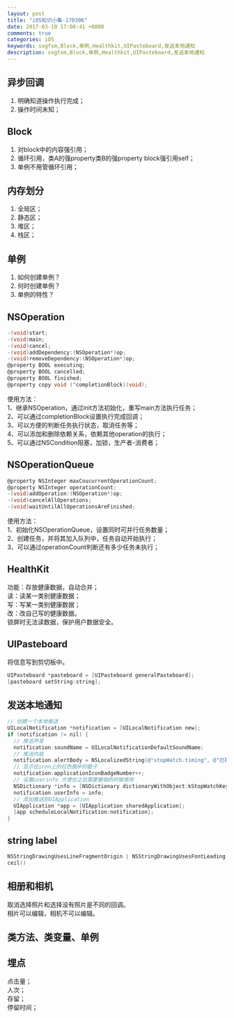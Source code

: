 ```yaml
---
layout: post
title: "iOS知识小集-170306"
date: 2017-03-10 17:00:41 +0800
comments: true
categories: iOS
keywords: sxgfxm,Block,单例,Healthkit,UIPasteboard,发送本地通知
description: sxgfxm,Block,单例,Healthkit,UIPasteboard,发送本地通知
---
```


## 异步回调
1. 明确知道操作执行完成；  
2. 操作时间未知；  

<!-- more -->

## Block
1. 对block中的内容强引用；  
2. 循环引用，类A的强property类B的强property block强引用self；  
3. 单例不用管循环引用；  

## 内存划分
1. 全局区；  
2. 静态区；  
3. 堆区；  
4. 栈区；  

## 单例
1. 如何创建单例？  
2. 何时创建单例？  
3. 单例的特性？  

## NSOperation
```objective-c
-(void)start;
-(void)main;
-(void)cancel;
-(void)addDependency:(NSOperation*)op;
-(void)removeDependency:(NSOperation*)op;
@property BOOL executing;
@property BOOL cancelled;
@property BOOL finished;
@property copy void (^completionBlock)(void);
```

使用方法：  
1、继承NSOperation，通过init方法初始化，重写main方法执行任务；  
2、可以通过completionBlock设置执行完成回调；  
3、可以方便的判断任务执行状态，取消任务等；  
4、可以添加和删除依赖关系，依赖其他operation的执行；  
5、可以通过NSCondition阻塞，加锁，生产者-消费者；  

## NSOperationQueue
```objective-c
@property NSInteger maxCoucurrentOperationCount;
@property NSInteger operationCount;
-(void)addOperation:(NSOperation*)op;
-(void)cancelAllOperations;
-(void)waitUntilAllOperationsAreFinished;
```

使用方法：  
1、初始化NSOperationQueue，设置同时可并行任务数量；  
2、创建任务，并将其加入队列中，任务自动开始执行；  
3、可以通过operationCount判断还有多少任务未执行；  

## HealthKit
功能：存放健康数据，自动合并；  
读：读某一类别健康数据；  
写：写某一类别健康数据；  
改：改自己写的健康数据。  
锁屏时无法读数据，保护用户数据安全。  

## UIPasteboard
将信息写到剪切板中。  

```objective-c
UIPasteboard *pasteboard = [UIPasteboard generalPasteboard];
[pasteboard setString:string];
```

## 发送本地通知
```objective-c
// 创建一个本地推送
UILocalNotification *notification = [UILocalNotification new];
if (notification != nil) {
  // 推送声音
  notification.soundName = UILocalNotificationDefaultSoundName;
  // 推送内容
  notification.alertBody = NSLocalizedString(@"stopWatch.timing", @"已将打点计时信息复制到剪切板");
  // 显示在icon上的红色圈中的数子
  notification.applicationIconBadgeNumber++;
  // 设置userinfo 方便在之后需要撤销的时候使用
  NSDictionary *info = [NSDictionary dictionaryWithObject:kStopWatchKey forKey:kNotificationKey];
  notification.userInfo = info;
  // 添加推送到UIApplication
  UIApplication *app = [UIApplication sharedApplication];
  [app scheduleLocalNotification:notification];
}
```

## string label
```objective-c
NSStringDrawingUsesLineFragmentOrigin | NSStringDrawingUsesFontLeading
ceil()
```

## 相册和相机
取消选择照片和选择没有照片是不同的回调。  
相片可以编辑，相机不可以编辑。  

## 类方法、类变量、单例

## 埋点
点击量；  
人次；  
存留；  
停留时间；  
